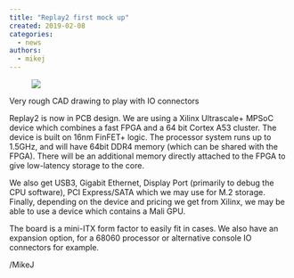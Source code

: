 ```yaml
---
title: "Replay2 first mock up"
created: 2019-02-08
categories: 
  - news
authors: 
  - mikej
---
```


<figure>

![](@assets/images/post/Replay2-1024x834.jpg)

</figure>

Very rough CAD drawing to play with IO connectors

Replay2 is now in PCB design. We are using a Xilinx Ultrascale+ MPSoC device which combines a fast FPGA and a 64 bit Cortex A53 cluster. The device is built on 16nm FinFET+ logic. The processor system runs up to 1.5GHz, and will have 64bit DDR4 memory (which can be shared with the FPGA). There will be an additional memory directly attached to the FPGA to give low-latency storage to the core.

We also get USB3, Gigabit Ethernet, Display Port (primarily to debug the CPU software), PCI Express/SATA which we may use for M.2 storage. Finally, depending on the device and pricing we get from Xilinx, we may be able to use a device which contains a Mali GPU.

The board is a mini-ITX form factor to easily fit in cases. We also have an expansion option, for a 68060 processor or alternative console IO connectors for example.

/MikeJ
